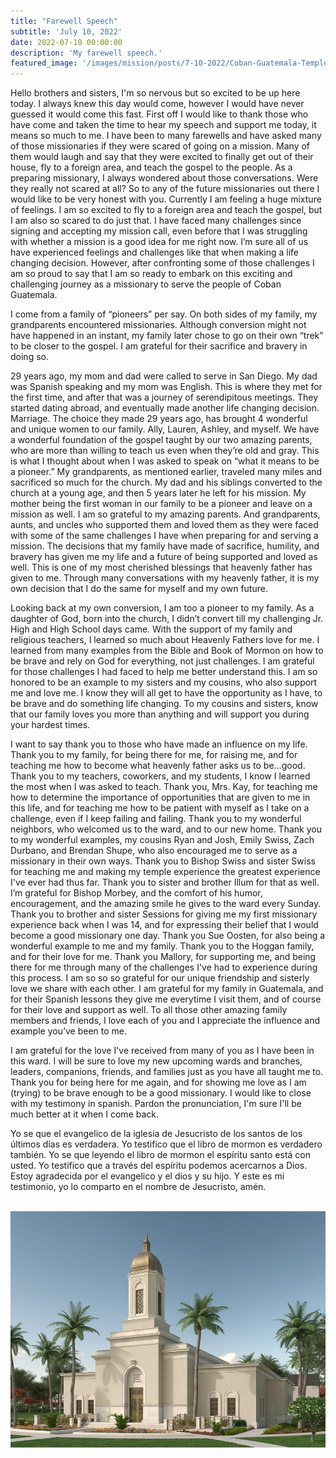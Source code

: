 ```yaml
---
title: "Farewell Speech"
subtitle: 'July 10, 2022'
date: 2022-07-10 00:00:00
description: 'My farewell speech.'
featured_image: '/images/mission/posts/7-10-2022/Coban-Guatemala-Temple.jpeg'
---
```

Hello brothers and sisters, I'm so nervous but so excited to be up here today. I always knew this day would come, however I would have never guessed it would come this fast. First off I would like to thank those who have come and taken the time to hear my speech and support me today, it means so much to me. I have been to many farewells and have asked many of those missionaries if they were scared of going on a mission. Many of them would laugh and say that they were excited to finally get out of their house, fly to a foreign area, and teach the gospel to the people. As a preparing missionary, I always wondered about those conversations. Were they really not scared at all? So to any of the future missionaries out there I would like to be very honest with you. Currently I am feeling a huge mixture of feelings. I am so excited to fly to a foreign area and teach the gospel, but I am also so scared to do just that. I have faced many challenges since signing and accepting my mission call, even before that I was struggling with whether a mission is a good idea for me right now. I’m sure all of us have experienced feelings and challenges like that when making a life changing decision. However, after confronting some of those challenges I am so proud to say that I am so ready to embark on this exciting and challenging journey as a missionary to serve the people of Coban Guatemala.

I come from a family of “pioneers” per say. On both sides of my family, my grandparents encountered missionaries. Although conversion might not have happened in an instant, my family later chose to go on their own “trek” to be closer to the gospel. I am grateful for their sacrifice and bravery in doing so.

29 years ago, my mom and dad were called to serve in San Diego. My dad was Spanish speaking and my mom was English. This is where they met for the first time, and after that was a journey of serendipitous meetings. They started dating abroad, and eventually made another life changing decision. Marriage. The choice they made 29 years ago, has brought 4 wonderful and unique women to our family. Ally, Lauren, Ashley, and myself. We have a wonderful foundation of the gospel taught by our two amazing parents, who are more than willing to teach us even when they’re old and gray. This is what I thought about when I was asked to speak on “what it means to be a pioneer.” My grandparents, as mentioned earlier, traveled many miles and sacrificed so much for the church. My dad and his siblings converted to the church at a young age, and then 5 years later he left for his mission. My mother being the first woman in our family to be a pioneer and leave on a mission as well. I am so grateful to my amazing parents. And grandparents, aunts, and uncles who supported them and loved them as they were faced with some of the same challenges I have when preparing for and serving a mission. The decisions that my family have made of sacrifice, humility, and bravery has given me my life and a future of being supported and loved as well. This is one of my most cherished blessings that heavenly father has given to me. Through many conversations with my heavenly father, it is my own decision that I do the same for myself and my own future.

Looking back at my own conversion, I am too a pioneer to my family. As a daughter of God, born into the church, I didn’t convert till my challenging Jr. High and High School days came. With the support of my family and religious teachers, I learned so much about Heavenly Fathers love for me. I learned from many examples from the Bible and Book of Mormon on how to be brave and rely on God for everything, not just challenges. I am grateful for those challenges I had faced to help me better understand this. I am so honored to be an example to my sisters and my cousins, who also support me and love me. I know they will all get to have the opportunity as I have, to be brave and do something life changing. To my cousins and sisters, know that our family loves you more than anything and will support you during your hardest times.

I want to say thank you to those who have made an influence on my life. Thank you to my family, for being there for me, for raising me, and for teaching me how to become what heavenly father asks us to be…good. Thank you to my teachers, coworkers, and my students, I know I learned the most when I was asked to teach. Thank you, Mrs. Kay, for teaching me how to determine the importance of opportunities that are given to me in this life, and for teaching me how to be patient with myself as I take on a challenge, even if I keep failing and failing. Thank you to my wonderful neighbors, who welcomed us to the ward, and to our new home. Thank you to my wonderful examples, my cousins Ryan and Josh, Emily Swiss, Zach Durbano, and Brendan Shupe, who also encouraged me to serve as a missionary in their own ways. Thank you to Bishop Swiss and sister Swiss for teaching me and making my temple experience the greatest experience I've ever had thus far. Thank you to sister and brother Illum for that as well. I’m grateful for Bishop Morbey, and the comfort of his humor, encouragement, and the amazing smile he gives to the ward every Sunday. Thank you to brother and sister Sessions for giving me my first missionary experience back when I was 14, and for expressing their belief that I would become a good missionary one day. Thank you Sue Oosten, for also being a wonderful example to me and my family. Thank you to the Hoggan family, and for their love for me. Thank you Mallory, for supporting me, and being there for me through many of the challenges I've had to experience during this process. I am so so so grateful for our unique friendship and sisterly love we share with each other. I am grateful for my family in Guatemala, and for their Spanish lessons they give me everytime I visit them, and of course for their love and support as well. To all those other amazing family members and friends, I love each of you and I appreciate the influence and example you’ve been to me.

I am grateful for the love I've received from many of you as I have been in this ward. I will be sure to love my new upcoming wards and branches, leaders, companions, friends, and families just as you have all taught me to. Thank you for being here for me again, and for showing me love as I am (trying) to be brave enough to be a good missionary. I would like to close with my testimony in spanish. Pardon the pronunciation, I'm sure I'll be much better at it when I come back.

Yo se que el evangelico de la iglesia de Jesucristo de los santos de los últimos días es verdadera. Yo testifico que el libro de mormon es verdadero también. Yo se que leyendo el libro de mormon el espíritu santo está con usted. Yo testifico que a través del espíritu podemos acercarnos a Dios. Estoy agradecida por el evangelico y el dios y su hijo. Y este es mi testimonio, yo lo comparto en el nombre de Jesucristo, amén.

<div class="gallery" data-columns="3">
    <img src="">
    <img src="/images/mission/posts/7-10-2022/Coban-Guatemala-Temple.jpeg">
    <img src="">
</div>
